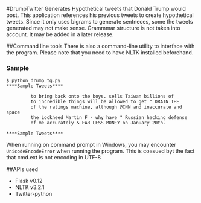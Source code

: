 #DrumpTwitter
Generates Hypothetical tweets that Donald Trump would post.
This application references his previous tweets to create hypothetical tweets. 
Since it only uses bigrams to generate sentneces, some the tweets generated may not make sense. Grammmar structure is not taken into account. It may be added in a later release.

##Command line tools
There is also a command-line utility to interface with the program. Please note that you need to have NLTK installed beforehand.
### Sample 
```
$ python drump_tg.py
****Sample Tweets****

         to bring back onto the boys. sells Taiwan billions of
         to incredible things will be allowed to get " DRAIN THE
         of the ratings machine, although @CNN and inaccurate and space
         the Lockheed Martin F - why have " Russian hacking defense
         of me accurately & FAR LESS MONEY on January 20th.

****Sample Tweets****
```
When running on command prompt in Windows, you may encounter ``UnicodeEncodeError`` when running the program. This is coasued byt the fact that cmd.ext is not encoding in UTF-8

##APIs used
* Flask v0.12
* NLTK v3.2.1
* Twitter-python
